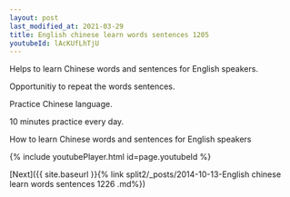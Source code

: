 ```yaml
---
layout: post
last_modified_at: 2021-03-29
title: English chinese learn words sentences 1205 
youtubeId: lAcKUfLhTjU
---
```

 
 
Helps to learn Chinese words and sentences for English speakers.

Opportunitiy to repeat the words sentences. 

Practice Chinese language. 
 
10 minutes practice every day. 
 
How to learn Chinese words and sentences for English speakers 
 
{% include youtubePlayer.html id=page.youtubeId %}
 
 
[Next]({{ site.baseurl }}{% link  split2/_posts/2014-10-13-English chinese learn words sentences 1226 .md%})
 

